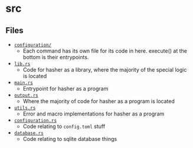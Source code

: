 # src

## Files

- [`configuration/`](configuration/)
  - Each command has its own file for its code in here. execute() at the bottom is their entrypoints.
- [`lib.rs`](lib.rs)
  - Code for hasher as a library, where the majority of the special logic is located
- [`main.rs`](main.rs)
  - Entrypoint for hasher as a program
- [`output.rs`](output.rs)
  - Where the majority of code for hasher as a program is located
- [`utils.rs`](utils.rs)
  - Error and macro implementations for hasher as a program
- [`configuration.rs`](configuration.rs)
  - Code relating to `config.toml` stuff
- [`database.rs`](database.rs)
  - Code relating to sqlite database things
